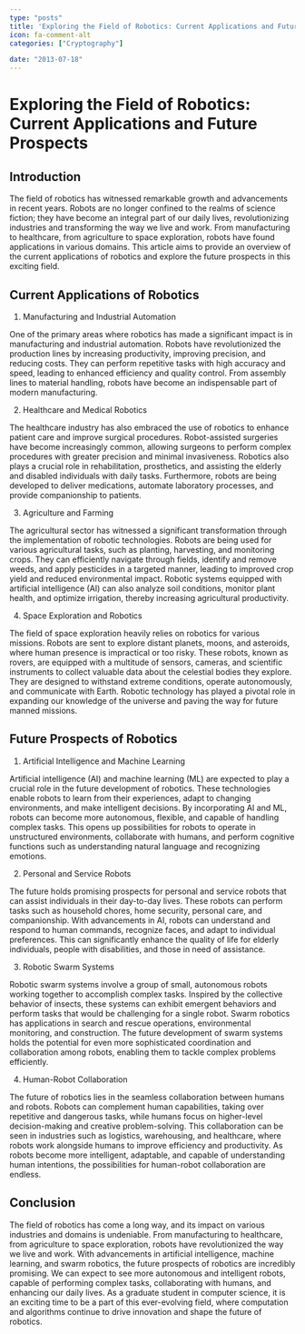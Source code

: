 ```yaml
---
type: "posts"
title: 'Exploring the Field of Robotics: Current Applications and Future Prospects'
icon: fa-comment-alt
categories: ["Cryptography"]

date: "2013-07-18"
---
```




# Exploring the Field of Robotics: Current Applications and Future Prospects

## Introduction

The field of robotics has witnessed remarkable growth and advancements in recent years. Robots are no longer confined to the realms of science fiction; they have become an integral part of our daily lives, revolutionizing industries and transforming the way we live and work. From manufacturing to healthcare, from agriculture to space exploration, robots have found applications in various domains. This article aims to provide an overview of the current applications of robotics and explore the future prospects in this exciting field.

## Current Applications of Robotics

1. Manufacturing and Industrial Automation

One of the primary areas where robotics has made a significant impact is in manufacturing and industrial automation. Robots have revolutionized the production lines by increasing productivity, improving precision, and reducing costs. They can perform repetitive tasks with high accuracy and speed, leading to enhanced efficiency and quality control. From assembly lines to material handling, robots have become an indispensable part of modern manufacturing.

2. Healthcare and Medical Robotics

The healthcare industry has also embraced the use of robotics to enhance patient care and improve surgical procedures. Robot-assisted surgeries have become increasingly common, allowing surgeons to perform complex procedures with greater precision and minimal invasiveness. Robotics also plays a crucial role in rehabilitation, prosthetics, and assisting the elderly and disabled individuals with daily tasks. Furthermore, robots are being developed to deliver medications, automate laboratory processes, and provide companionship to patients.

3. Agriculture and Farming

The agricultural sector has witnessed a significant transformation through the implementation of robotic technologies. Robots are being used for various agricultural tasks, such as planting, harvesting, and monitoring crops. They can efficiently navigate through fields, identify and remove weeds, and apply pesticides in a targeted manner, leading to improved crop yield and reduced environmental impact. Robotic systems equipped with artificial intelligence (AI) can also analyze soil conditions, monitor plant health, and optimize irrigation, thereby increasing agricultural productivity.

4. Space Exploration and Robotics

The field of space exploration heavily relies on robotics for various missions. Robots are sent to explore distant planets, moons, and asteroids, where human presence is impractical or too risky. These robots, known as rovers, are equipped with a multitude of sensors, cameras, and scientific instruments to collect valuable data about the celestial bodies they explore. They are designed to withstand extreme conditions, operate autonomously, and communicate with Earth. Robotic technology has played a pivotal role in expanding our knowledge of the universe and paving the way for future manned missions.

## Future Prospects of Robotics

1. Artificial Intelligence and Machine Learning

Artificial intelligence (AI) and machine learning (ML) are expected to play a crucial role in the future development of robotics. These technologies enable robots to learn from their experiences, adapt to changing environments, and make intelligent decisions. By incorporating AI and ML, robots can become more autonomous, flexible, and capable of handling complex tasks. This opens up possibilities for robots to operate in unstructured environments, collaborate with humans, and perform cognitive functions such as understanding natural language and recognizing emotions.

2. Personal and Service Robots

The future holds promising prospects for personal and service robots that can assist individuals in their day-to-day lives. These robots can perform tasks such as household chores, home security, personal care, and companionship. With advancements in AI, robots can understand and respond to human commands, recognize faces, and adapt to individual preferences. This can significantly enhance the quality of life for elderly individuals, people with disabilities, and those in need of assistance.

3. Robotic Swarm Systems

Robotic swarm systems involve a group of small, autonomous robots working together to accomplish complex tasks. Inspired by the collective behavior of insects, these systems can exhibit emergent behaviors and perform tasks that would be challenging for a single robot. Swarm robotics has applications in search and rescue operations, environmental monitoring, and construction. The future development of swarm systems holds the potential for even more sophisticated coordination and collaboration among robots, enabling them to tackle complex problems efficiently.

4. Human-Robot Collaboration

The future of robotics lies in the seamless collaboration between humans and robots. Robots can complement human capabilities, taking over repetitive and dangerous tasks, while humans focus on higher-level decision-making and creative problem-solving. This collaboration can be seen in industries such as logistics, warehousing, and healthcare, where robots work alongside humans to improve efficiency and productivity. As robots become more intelligent, adaptable, and capable of understanding human intentions, the possibilities for human-robot collaboration are endless.

## Conclusion

The field of robotics has come a long way, and its impact on various industries and domains is undeniable. From manufacturing to healthcare, from agriculture to space exploration, robots have revolutionized the way we live and work. With advancements in artificial intelligence, machine learning, and swarm robotics, the future prospects of robotics are incredibly promising. We can expect to see more autonomous and intelligent robots, capable of performing complex tasks, collaborating with humans, and enhancing our daily lives. As a graduate student in computer science, it is an exciting time to be a part of this ever-evolving field, where computation and algorithms continue to drive innovation and shape the future of robotics.
